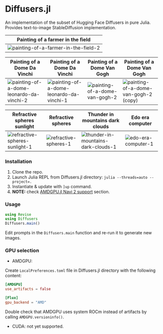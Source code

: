 # Diffusers.jl

An implementation of the subset of Hugging Face Diffusers in pure Julia.
Provides text-to-image StableDiffusion implementation.

|Painting of a farmer in the field|
|-|
|![painting-of-a-farmer-in-the-field-2](https://user-images.githubusercontent.com/17990405/233843029-2b8e1c22-51c1-4782-bdfd-b16177065bea.png)|

|Painting of a Dome Da Vinchi|Painting of a Dome Da Vinchi|Painting of a Dome Van Gogh|Painting of a Dome Van Gogh|
|-|-|-|-|
|![painting-of-a-dome-leonardo-da-vinchi-2](https://user-images.githubusercontent.com/17990405/234356486-7c15f543-f805-4f04-9eba-5e72a561b195.png)|![painting-of-a-dome-leonardo-da-vinchi-1](https://user-images.githubusercontent.com/17990405/234356507-5f78a5ca-fd9c-41ae-8fe8-53545ed652d1.png)|![painting-of-a-dome-van-gogh-2](https://user-images.githubusercontent.com/17990405/234356529-6505d3b1-63e3-4480-9ff9-e4393fe51e17.png)|![painting-of-a-dome-van-gogh-2 (copy)](https://user-images.githubusercontent.com/17990405/234356543-dfb95537-d41b-4606-bf16-02233b321974.png)|

|Refractive spheres sunlight|Refractive spheres|Thunder in mountains dark clouds|Edo era computer|
|-|-|-|-|
|![refractive-spheres-sunlight-1](https://user-images.githubusercontent.com/17990405/234356847-b057a1ec-ff2f-41a3-9f90-3195f0dbbb06.png)|![refractive-spheres-1](https://user-images.githubusercontent.com/17990405/234356875-304049c2-60aa-42a6-a717-c71d1e75031f.png)|![thunder-in-mountains-dark-clouds-1](https://user-images.githubusercontent.com/17990405/234356895-cbae5f00-2738-426f-b776-92759143a464.png)|![edo-era-computer-1](https://user-images.githubusercontent.com/17990405/234356929-8cfa3a22-ac7f-4ecd-9125-fc7f92e69f59.png)|

### Installation

1. Clone the repo.
2. Launch Julia REPL from Diffusers.jl directory: `julia --threads=auto --project=.`
3. Instantiate & update with `]up` command.
4. **NOTE:** check [AMDGPU.jl Navi 2 support](https://amdgpu.juliagpu.org/dev/#Navi-2-(GFX103x)-support) section.

### Usage

```julia
using Revise
using Diffusers
Diffusers.main()
```

Edit prompts in the `Diffusers.main` function and re-run it to generate new images.

### GPU selection

- AMDGPU:

Create `LocalPreferences.toml` file in Diffusers.jl directory with the following content:

```toml
[AMDGPU]
use_artifacts = false

[Flux]
gpu_backend = "AMD"
```

Double check that AMDGPU uses system ROCm instead of artifacts by calling `AMDGPU.versioninfo()`.

- CUDA: not yet supported.
 
